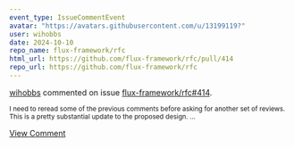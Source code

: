 ```yaml
---
event_type: IssueCommentEvent
avatar: "https://avatars.githubusercontent.com/u/13199119?"
user: wihobbs
date: 2024-10-10
repo_name: flux-framework/rfc
html_url: https://github.com/flux-framework/rfc/pull/414
repo_url: https://github.com/flux-framework/rfc
---
```


<a href='https://github.com/wihobbs' target='_blank'>wihobbs</a> commented on issue <a href='https://github.com/flux-framework/rfc/pull/414' target='_blank'>flux-framework/rfc#414</a>.

<small>I need to reread some of the previous comments before asking for another set of reviews. This is a pretty substantial update to the proposed design. ...</small>

<a href='https://github.com/flux-framework/rfc/pull/414' target='_blank'>View Comment</a>